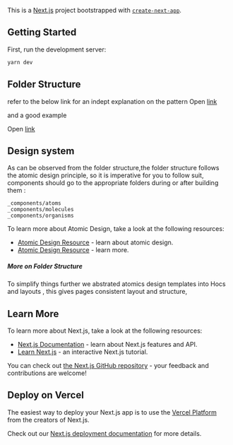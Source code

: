 This is a [Next.js](https://nextjs.org/) project bootstrapped with [`create-next-app`](https://github.com/vercel/next.js/tree/canary/packages/create-next-app).

## Getting Started

First, run the development server:

```bash
yarn dev

```
## Folder Structure

refer to the below link for an indept explanation on the pattern
Open [link](https://nextjs.org/docs/app/building-your-application/routing/colocation)

and a good example
 
Open [link](https://stackoverflow.com/questions/76214501/nextjs-13-folder-structure-best-practice#:~:text=In%20version%2013%2C%20Next.,the%20components%20on%20server%20side.) 

## Design system

As can be observed from the folder structure,the folder structure follows the atomic design principle, so it is imperative for you to follow suit, components should go to the appropriate folders during or after building them :

```
_components/atoms
_components/molecules
_components/organisms
```

To learn more about Atomic Design, take a look at the following resources:

- [Atomic Design Resource](https://bradfrost.com/blog/post/atomic-web-design/) - learn about atomic design.
- [Atomic Design Resource](https://uxdesign.cc/atomic-design-how-to-design-systems-of-components-ab41f24f260e) - learn more.

##### More on Folder Structure

To simplify things further we abstrated atomics design  templates into Hocs and layouts , this gives pages consistent layout and structure,
## Learn More

To learn more about Next.js, take a look at the following resources:

- [Next.js Documentation](https://nextjs.org/docs) - learn about Next.js features and API.
- [Learn Next.js](https://nextjs.org/learn) - an interactive Next.js tutorial.

You can check out [the Next.js GitHub repository](https://github.com/vercel/next.js/) - your feedback and contributions are welcome!

## Deploy on Vercel

The easiest way to deploy your Next.js app is to use the [Vercel Platform](https://vercel.com/new?utm_medium=default-template&filter=next.js&utm_source=create-next-app&utm_campaign=create-next-app-readme) from the creators of Next.js.

Check out our [Next.js deployment documentation](https://nextjs.org/docs/deployment) for more details.
